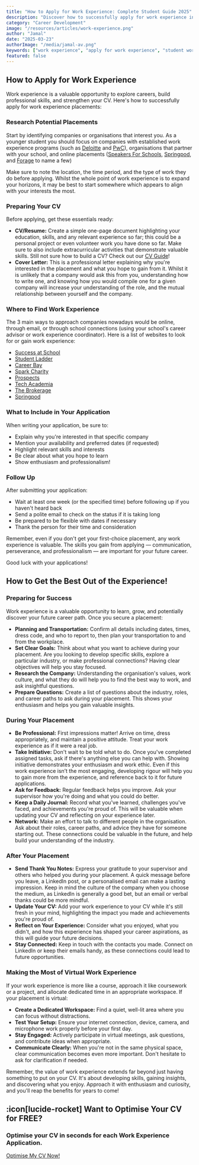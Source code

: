 ```yaml
---
title: "How to Apply for Work Experience: Complete Student Guide 2025"
description: "Discover how to successfully apply for work experience in 2025 with our complete student guide. Learn CV preparation, find opportunities, nail your application, and maximise your placement for future career success."
category: "Career Development"
image: "/resources/articles/work-experience.png"
author: "Jamal"
date: "2025-03-23"
authorImage: "/media/jamal-av.png"
keywords: ["work experience", "apply for work experience", "student work experience", "work experience placement", "work experience application", "find work experience", "virtual work experience"]
featured: false
---
```


## How to Apply for Work Experience

Work experience is a valuable opportunity to explore careers, build professional skills, and strengthen your CV. Here's how to successfully apply for work experience placements:

### Research Potential Placements

Start by identifying companies or organisations that interest you. As a younger student you should focus on companies with established work experience programs (such as [Deloitte](https://www.deloitte.com/uk/en/careers/early-careers/early-careers-programmes.html) and [PwC](https://www.pwc.co.uk/careers/early-careers/our-programmes/insight-weeks.html)), organisations that partner with your school, and online placements ([Speakers For Schools](https://www.speakersforschools.org/work-experience-opportunities/), [Springpod](https://www.springpod.com/), and [Forage](https://www.theforage.com/) to name a few)

Make sure to note the location, the time period, and the type of work they do before applying. Whilst the whole point of work experience is to expand your horizons, it may be best to start somewhere which appears to align with your interests the most.

### Preparing Your CV

Before applying, get these essentials ready:

*   **CV/Resume:** Create a simple one-page document highlighting your education, skills, and any relevant experience so far; this could be a personal project or even volunteer work you have done so far. Make sure to also include extracurricular activities that demonstrate valuable skills. Still not sure how to build a CV? Check out our [CV Guide](/resources/cv-guide)!
*   **Cover Letter:** This is a professional letter explaining why you're interested in the placement and what you hope to gain from it. Whilst it is unlikely that a company would ask this from you, understanding how to write one, and knowing how you would compile one for a given company will increase your understanding of the role, and the mutual relationship between yourself and the company.

### Where to Find Work Experience

The 3 main ways to approach companies nowadays would be online, through email, or through school connections (using your school's career advisor or work experience coordinator). Here is a list of websites to look for or gain work experience:

*   [Success at School](https://www.successatschool.org/)
*   [Student Ladder](https://studentladder.co.uk/work-experience/)
*   [Career Bay](https://careerbay.co.uk/)
*   [Spark Charity](https://sparkcharity.org.uk/what-we-do/work-experience/)
*   [Prospects](https://www.prospects.ac.uk/jobs-and-work-experience/work-experience-and-internships)
*   [Tech Academia](https://www.techacademia.co.uk/work-experience/)
*   [The Brokerage](https://www.thebrokerage.org.uk/jobs-work-experience/)
*   [Springpod](https://www.springpod.com/) 

### What to Include in Your Application

When writing your application, be sure to:

*   Explain why you're interested in that specific company
*   Mention your availability and preferred dates (if requested)
*   Highlight relevant skills and interests
*   Be clear about what you hope to learn
*   Show enthusiasm and professionalism!

### Follow Up

After submitting your application:

*   Wait at least one week (or the specified time) before following up if you haven't heard back
*   Send a polite email to check on the status if it is taking long
*   Be prepared to be flexible with dates if necessary
*   Thank the person for their time and consideration

Remember, even if you don't get your first-choice placement, any work experience is valuable. The skills you gain from applying — communication, perseverance, and professionalism — are important for your future career.

Good luck with your applications!

## How to Get the Best Out of the Experience!

### Preparing for Success

Work experience is a valuable opportunity to learn, grow, and potentially discover your future career path. Once you secure a placement:

*   **Planning and Transportation:** Confirm all details including dates, times, dress code, and who to report to, then plan your transportation to and from the workplace.
*   **Set Clear Goals:** Think about what you want to achieve during your placement. Are you looking to develop specific skills, explore a particular industry, or make professional connections? Having clear objectives will help you stay focused.
*   **Research the Company:** Understanding the organisation's values, work culture, and what they do will help you to find the best way to work, and ask insightful questions.
*   **Prepare Questions:** Create a list of questions about the industry, roles, and career paths to ask during your placement. This shows your enthusiasm and helps you gain valuable insights.

### During Your Placement

*   **Be Professional:** First impressions matter! Arrive on time, dress appropriately, and maintain a positive attitude. Treat your work experience as if it were a real job.
*   **Take Initiative:** Don't wait to be told what to do. Once you've completed assigned tasks, ask if there's anything else you can help with. Showing initiative demonstrates your enthusiasm and work ethic. Even if this work experience isn’t the most engaging, developing rigour will help you to gain more from the experience, and reference back to it for future applications.
*   **Ask for Feedback:** Regular feedback helps you improve. Ask your supervisor how you're doing and what you could do better.
*   **Keep a Daily Journal:** Record what you've learned, challenges you've faced, and achievements you're proud of. This will be valuable when updating your CV and reflecting on your experience later.
*   **Network:** Make an effort to talk to different people in the organisation. Ask about their roles, career paths, and advice they have for someone starting out. These connections could be valuable in the future, and help build your understanding of the industry.

### After Your Placement

*   **Send Thank You Notes:** Express your gratitude to your supervisor and others who helped you during your placement. A quick message before you leave, a LinkedIn post, or a personalised email can make a lasting impression. Keep in mind the culture of the company when you choose the medium, as LinkedIn is generally a good bet, but an email or verbal thanks could be more mindful.
*   **Update Your CV:** Add your work experience to your CV while it's still fresh in your mind, highlighting the impact you made and achievements you're proud of.
*   **Reflect on Your Experience:** Consider what you enjoyed, what you didn't, and how this experience has shaped your career aspirations, as this will guide your future decisions.
*   **Stay Connected:** Keep in touch with the contacts you made. Connect on LinkedIn or keep their emails handy, as these connections could lead to future opportunities.

### Making the Most of Virtual Work Experience

If your work experience is more like a course, approach it like coursework or a project, and allocate dedicated time in an appropriate workspace. If your placement is virtual:

*   **Create a Dedicated Workspace:** Find a quiet, well-lit area where you can focus without distractions.
*   **Test Your Setup:** Ensure your internet connection, device, camera, and microphone work properly before your first day.
*   **Stay Engaged:** Actively participate in virtual meetings, ask questions, and contribute ideas when appropriate.
*   **Communicate Clearly:** When you're not in the same physical space, clear communication becomes even more important. Don't hesitate to ask for clarification if needed.

Remember, the value of work experience extends far beyond just having something to put on your CV. It's about developing skills, gaining insights, and discovering what you enjoy. Approach it with enthusiasm and curiosity, and you'll reap the benefits for years to come!

## :icon[lucide-rocket] Want to Optimise Your CV for FREE?

<div class="article-cta">
  <h3 class="article-cta-title">Optimise your CV in seconds for each Work Experience Application.</h3>
  <a href="/optimise-cv" class="article-cta-button">Optimise My CV Now!</a>
</div>